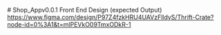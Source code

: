 
#   S h o p _ A p p v0.0.1
 Front End Design (expected Output)
https://www.figma.com/design/P97Z4fzkHRU4UAVzFlldyS/Thrift-Crate?node-id=0%3A1&t=mlPEVkO09TmxODkR-1
